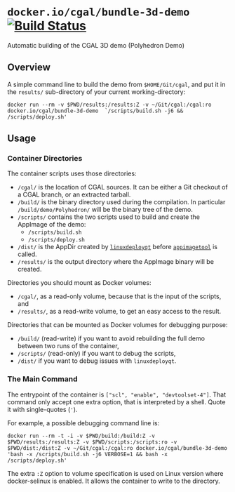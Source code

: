 # `docker.io/cgal/bundle-3d-demo` [![Build Status]][status-img]
Automatic building of the CGAL 3D demo (Polyhedron Demo)

## Overview

A simple command line to build the demo from `$HOME/Git/cgal`, and put it
in the `results/` sub-directory of your current working-directory:

```shell
docker run --rm -v $PWD/results:/results:Z -v ~/Git/cgal:/cgal:ro docker.io/cgal/bundle-3d-demo  `/scripts/build.sh -j6 && /scripts/deploy.sh'
```

## Usage

### Container Directories

The container scripts uses those directories:

- `/cgal/` is the location of CGAL sources. It can be either a Git checkout
  of a CGAL branch, or an extracted tarball.
- `/build/` is the binary directory used during the compilation. In
  particular `/build/demo/Polyhedron/` will be the binary tree of the demo.
- `/scripts/` contains the two scripts used to build and create the
  AppImage of the demo:
  - `/scripts/build.sh`
  - `/scripts/deploy.sh`
- `/dist/` is the AppDir created by [`linuxdeployqt`] before [`appimagetool`]
  is called.
- `/results/` is the output directory where the AppImage binary will be
  created.

Directories you should mount as Docker volumes:

  - `/cgal/`, as a read-only volume, because that is the input of the
    scripts, and
  - `/results/`, as a read-write volume, to get an easy access to the
    result.

Directories that can be mounted as Docker volumes for debugging purpose:

  - `/build/` (read-write) if you want to avoid rebuilding the full demo
    between two runs of the container,
  - `/scripts/` (read-only) if you want to debug the scripts,
  - `/dist/` if you want to debug issues with `linuxdeployqt`.

### The Main Command
The entrypoint of the container is `["scl", "enable",
"devtoolset-4"]`. That command only accept one extra option, that is
interpreted by a shell. Quote it with single-quotes (`'`).

For example, a possible debugging command line is:

```shell
docker run --rm -t -i -v $PWD/build:/build:Z -v $PWD/results:/results:Z -v $PWD/scripts:/scripts:ro -v $PWD/dist:/dist:Z -v ~/Git/cgal:/cgal:ro docker.io/cgal/bundle-3d-demo  'bash -x /scripts/build.sh -j6 VERBOSE=1 && bash -x /scripts/deploy.sh'
```

The extra `:Z` option to volume specification is used on Linux version
where docker-selinux is enabled. It allows the container to write to the directory.

[Build Status]: https://travis-ci.org/CGAL/bundle-CGAL-3D-demo.svg?branch=master
[status-img]: https://travis-ci.org/CGAL/bundle-CGAL-3D-demo
[`linuxdeployqt`]: https://github.com/probonopd/linuxdeployqt
[`appimagetool`]: https://github.com/probonopd/AppImageKit
